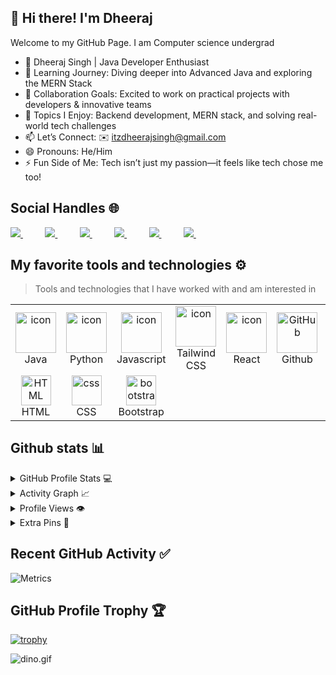 ## 👋  Hi there!  I'm  Dheeraj 

<h> Welcome to my GitHub Page. I am Computer science undergrad
 - 🚀 Dheeraj Singh | Java Developer Enthusiast 
 - 🌱 Learning Journey: Diving deeper into Advanced Java and exploring the MERN Stack 
 -  👯 Collaboration Goals: Excited to work on practical projects with developers & innovative teams 
 - 💬 Topics I Enjoy: Backend development, MERN stack, and solving real-world tech challenges 
 - 📫 Let’s Connect: ✉️ itzdheerajsingh@gmail.com 
 - 😄 Pronouns: He/Him 
 - ⚡ Fun Side of Me: Tech isn’t just my passion—it feels like tech chose me too! 
</h>

## Social Handles 🌐
<div align="justify">
<a href="https://www.linkedin.com/in/itzdheerajsingh/">
<img src="https://img.shields.io/badge/Linkedin-%231DA1F2.svg?style=for-the-badge&logo=Linkedin&logoColor=white">
</a>
&nbsp;&nbsp;&nbsp;&nbsp;&nbsp;&nbsp;&nbsp;&nbsp;

<a href="https://www.leetcode.com/mrdheeraj/">
<img src="https://img.shields.io/badge/leetcode-8B4513.svg?style=for-the-badge&logo=leetcode&logoColor=white">
</a>
 &nbsp;&nbsp;&nbsp;&nbsp;&nbsp;&nbsp;&nbsp;&nbsp;
 <a href="https://t.me/itsmrdheeraj/">
<img src="https://img.shields.io/badge/telegram-2CA5E0?style=for-the-badge&logo=telegram&logoColor=white">
</a>
&nbsp;&nbsp;&nbsp;&nbsp;&nbsp;&nbsp;&nbsp;&nbsp;
 <a href="https://www.x.com/mrdheeraj_/">
<img src="https://img.shields.io/badge/x-000000.svg?style=for-the-badge&logo=x&logoColor=white">
</a>
 &nbsp;&nbsp;&nbsp;&nbsp;&nbsp;&nbsp;&nbsp;&nbsp;
 <a href="https://www.instagram.com/_.mrdheeraj/">
<img src="https://img.shields.io/badge/Instagram-%23E4405F.svg?style=for-the-badge&logo=Instagram&logoColor=white">
</a>
 &nbsp;&nbsp;&nbsp;&nbsp;&nbsp;&nbsp;&nbsp;&nbsp;
<a href="https://www.youtube.com/@spark_bold">
<img src="https://img.shields.io/badge/YouTube-FF0000?style=for-the-badge&logo=youtube&logoColor=white">
</a>
&nbsp;&nbsp;&nbsp;&nbsp;&nbsp;&nbsp;&nbsp;&nbsp;
</div>
<p></p>

## My favorite tools and technologies ⚙️

> Tools and technologies that I have worked with and am interested in

<table>
  <tr>
    <td align="center" width="96">
        <img src="https://techstack-generator.vercel.app/java-icon.svg" alt="icon" width="65" height="65" />
      <br>Java
    </td>
    <td align="center" width="96">
      <a href="#macropower-tech">
        <img src="https://techstack-generator.vercel.app/python-icon.svg" alt="icon" width="65" height="65" />
      </a>
      <br>Python
    </td>
       <td align="center" width="96">
        <img src="https://techstack-generator.vercel.app/js-icon.svg" alt="icon" width="65" height="65" />
      <br>Javascript
    </td>
   <td align="center" width="96">
        <img src="https://techstack-generator.vercel.app/ts-icon.svg" alt="icon" width="65" height="65" />
      <br>Tailwind CSS
     </td>
    <td align="center" width="96">
        <img src="https://techstack-generator.vercel.app/react-icon.svg" alt="icon" width="65" height="65" />
      <br>React
    </td>
    </td>
       <td align="center" width="96">
        <img src="https://techstack-generator.vercel.app/github-icon.svg" width="65" height="65" alt="GitHub" />
      <br>Github
    </td>
          <td align="center" width="96">
        <img src="https://techstack-generator.vercel.app/restapi-icon.svg" width="65" height="65" alt="Rest API" />
      <br>Rest API
    </td>
          <td align="center" width="96">
        <img src="https://techstack-generator.vercel.app/docker-icon.svg" width="65" height="65" alt="Rest API" />
      <br>Docker
    </td>
       <td align="center" width="96">
        <img src="https://skillicons.dev/icons?i=git" width="48" height="48" alt="Git" />
      <br>Git
     
 </td>
    </tr>
  <tr>
    <td align="center"  width="96">
        <img src="https://skillicons.dev/icons?i=html" width="48" height="48" alt="HTML" />
      <br>HTML
    </td>
    <td align="center" width="96">
        <img src="https://skillicons.dev/icons?i=css" width="48" height="48" alt="css" />
      <br>CSS
    </td>
    <td align="center"  width="96">
        <img src="https://skillicons.dev/icons?i=bootstrap" width="48" height="48" alt="bootstrap" />
      <br>Bootstrap
    </td>
  
  </tr>
 <tr>
 </tr>
</table>

## Github stats 📊

<details>
  <summary>GitHub Profile Stats 💻</summary>
  <br/>
    <a href="https://github.com/anuraghazra/github-readme-stats"><img alt="mrdheeraj1's Github Stats" src="https://github-readme-stats.vercel.app/api/?username=mrdheeraj1&show_icons=true&count_private=true&theme=default&hide_border=true&bg_color=fff&title_color=00E676&icon_color=00E676" height="192px"/></a>
  <a href="https://github.com/anuraghazra/github-readme-stats"><img alt="mrdheeraj1's Top Languages" src="https://github-readme-stats.vercel.app/api/top-langs/?username=mrdheeraj1&langs_count=8&layout=compact&theme=default&hide_border=true&bg_color=fff&title_color=000&icon_color=000&hide=Jupyter%20Notebook" height="192px"/></a>
  <br/>
</details>

<details>
  <summary>Activity Graph 📈</summary>
  <br/>

[![Ashutosh's github activity graph](https://github-readme-activity-graph.vercel.app/graph?username=mrdheeraj1&bg_color=ffffff&color=000000&line=04e61b&point=403d3d&area=true&hide_border=true)](https://github.com/ashutosh00710/github-readme-activity-graph)

</details>



<details>
  <summary>Profile Views 👁️</summary>
  <br/>
  <img src="https://komarev.com/ghpvc/?username=mrdheeraj1&label=PROFILE+VIEWS&style=for-the-badge&color=brightgreen">

</details>



<details>
  <summary>Extra Pins 📌</summary>
  <br/>
  <a href="https://github.com/mrdheeraj1/Lorem-Farsi">
  <img align="center" src="https://github-readme-stats.vercel.app/api/pin/?username=mrdheeraj1&repo=Lorem-Farsi&theme=default" />
</a>
  <br/>
  <br/>
 
   <a href="https://github.com/mrdheeraj1/Happier">
  <img align="center" src="https://github-readme-stats.vercel.app/api/pin/?username=mrdheeraj1&repo=Happier&theme=default" />
</a>
  <br/>
  <br/>
 
   <a href="https://github.com/mrdheeraj1/telegram-bot-template">
  <img align="center" src="https://github-readme-stats.vercel.app/api/pin/?username=rmrdheeraj1&repo=telegram-bot-template&theme=default" />
 </a>


   <br/>
  <br/>
 
   <a href="https://github.com/mrdheeraj1/personal-site">
  <img align="center" src="https://github-readme-stats.vercel.app/api/pin/?username=rzashakeri&repo=personal-site&theme=default" />
 </a>
 
</details>

## Recent GitHub Activity ✅

![Metrics](https://metrics.lecoq.io/mrdheeraj1?template=classic&base.header=0&base.activity=0&base.community=0&base.repositories=0&base.metadata=0&activity=1&base=header%2C%20activity%2C%20community%2C%20repositories%2C%20metadata&base.indepth=false&base.hireable=false&base.skip=false&activity=false&activity.limit=5&activity.load=300&activity.days=14&activity.visibility=all&activity.timestamps=true&activity.filter=all&config.timezone=Asia%2FTehran)

## GitHub Profile Trophy 🏆

[![trophy](https://github-profile-trophy.vercel.app/?username=mrdheeraj1&row=1&margin-w=40)](https://github.com/ryo-ma/github-profile-trophy)

<img data-target="animated-image.replacedImage" alt="dino.gif" class="AnimatedImagePlayer-animatedImage" src="https://github.com/saadeghi/saadeghi/raw/master/dino.gif" style="display: block; opacity: 1;">
